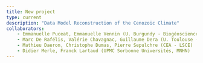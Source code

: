 ```yaml
---
title: New project
type: current
description: "Data Model Reconstruction of the Cenozoic Climate"
collaborators:
    - Emmanuelle Puceat, Emmanuelle Vennin (U. Burgundy - Biogéosciences)
    - Marc De Rafélis, Valérie Chavagnac, Guillaume Dera (U. Toulouse - GET)
    - Mathieu Daeron, Christophe Dumas, Pierre Sepulchre (CEA - LSCE)
    - Didier Merle, Franck Lartaud (UPMC Sorbonne Universités, MNHN)
---
```

